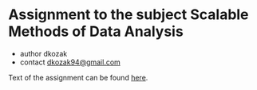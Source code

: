 # Assignment to the subject Scalable Methods of Data Analysis
*   author dkozak
*   contact [dkozak94@gmail.com](mailto:dkozak94@gmail.com)

Text of the assignment can be found [here](https://github.com/d-kozak/mongo-assignment).